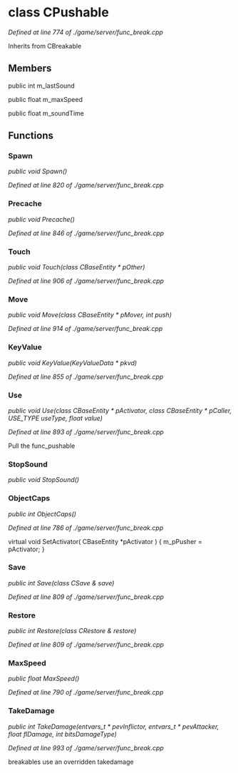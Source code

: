 # class CPushable

*Defined at line 774 of ./game/server/func_break.cpp*

Inherits from CBreakable



## Members

public int m_lastSound

public float m_maxSpeed

public float m_soundTime



## Functions

### Spawn

*public void Spawn()*

*Defined at line 820 of ./game/server/func_break.cpp*

### Precache

*public void Precache()*

*Defined at line 846 of ./game/server/func_break.cpp*

### Touch

*public void Touch(class CBaseEntity * pOther)*

*Defined at line 906 of ./game/server/func_break.cpp*

### Move

*public void Move(class CBaseEntity * pMover, int push)*

*Defined at line 914 of ./game/server/func_break.cpp*

### KeyValue

*public void KeyValue(KeyValueData * pkvd)*

*Defined at line 855 of ./game/server/func_break.cpp*

### Use

*public void Use(class CBaseEntity * pActivator, class CBaseEntity * pCaller, USE_TYPE useType, float value)*

*Defined at line 893 of ./game/server/func_break.cpp*

 Pull the func_pushable

### StopSound

*public void StopSound()*

### ObjectCaps

*public int ObjectCaps()*

*Defined at line 786 of ./game/server/func_break.cpp*

virtual void	SetActivator( CBaseEntity *pActivator ) { m_pPusher = pActivator; }

### Save

*public int Save(class CSave & save)*

*Defined at line 809 of ./game/server/func_break.cpp*

### Restore

*public int Restore(class CRestore & restore)*

*Defined at line 809 of ./game/server/func_break.cpp*

### MaxSpeed

*public float MaxSpeed()*

*Defined at line 790 of ./game/server/func_break.cpp*

### TakeDamage

*public int TakeDamage(entvars_t * pevInflictor, entvars_t * pevAttacker, float flDamage, int bitsDamageType)*

*Defined at line 993 of ./game/server/func_break.cpp*

 breakables use an overridden takedamage



